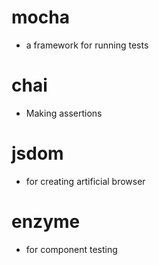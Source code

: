 # mocha
- a framework for running tests
# chai
- Making assertions
# jsdom
- for creating artificial browser
# enzyme
- for component testing